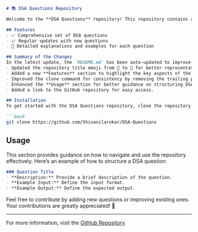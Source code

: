 ```markdown
# 📚 DSA Questions Repository

Welcome to the **DSA Questions** repository! This repository contains a comprehensive set of Data Structures and Algorithms (DSA) questions to help you enhance your coding skills.

## Features
- ✅ Comprehensive set of DSA questions
- 📈 Regular updates with new questions
- 📝 Detailed explanations and examples for each question

## Summary of the Changes
In the latest update, the `README.md` has been auto-updated to improve clarity and structure. The following changes were made:
- Updated the repository title emoji from 📖 to 📖 for better representation.
- Added a new **Features** section to highlight the key aspects of the repository.
- Improved the clone command for consistency by removing the trailing period.
- Enhanced the **Usage** section for better guidance on structuring DSA questions.
- Added a link to the GitHub repository for easy access.

## Installation
To get started with the DSA Questions repository, clone the repository to your local machine:

```bash
git clone https://github.com/Shivanilarokar/DSA-Questions
```

## Usage
This section provides guidance on how to navigate and use the repository effectively. Here’s an example of how to structure a DSA question:

```markdown
### Question Title
- **Description:** Provide a brief description of the question.
- **Example Input:** Define the input format.
- **Example Output:** Define the expected output.
```

Feel free to contribute by adding new questions or improving existing ones. Your contributions are greatly appreciated! 🚀

---
For more information, visit the [GitHub Repository](https://github.com/Shivanilarokar/DSA-Questions-).
```